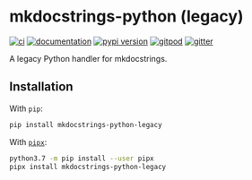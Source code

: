 # mkdocstrings-python (legacy)

[![ci](https://github.com/mkdocstrings/python-legacy/workflows/ci/badge.svg)](https://github.com/mkdocstrings/python-legacy/actions?query=workflow%3Aci)
[![documentation](https://img.shields.io/badge/docs-mkdocs%20material-blue.svg?style=flat)](https://mkdocstrings.github.io/python-legacy/)
[![pypi version](https://img.shields.io/pypi/v/mkdocstrings-python-legacy.svg)](https://pypi.org/project/mkdocstrings-python-legacy/)
[![gitpod](https://img.shields.io/badge/gitpod-workspace-blue.svg?style=flat)](https://gitpod.io/#https://github.com/mkdocstrings/python-legacy)
[![gitter](https://badges.gitter.im/join%20chat.svg)](https://gitter.im/mkdocstrings/python-legacy)

A legacy Python handler for mkdocstrings.

## Installation

With `pip`:
```bash
pip install mkdocstrings-python-legacy
```

With [`pipx`](https://github.com/pipxproject/pipx):
```bash
python3.7 -m pip install --user pipx
pipx install mkdocstrings-python-legacy
```
